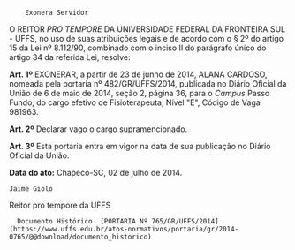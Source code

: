         Exonera Servidor  

O REITOR *PRO TEMPORE* DA UNIVERSIDADE FEDERAL DA FRONTEIRA SUL - UFFS, no uso de suas atribuições legais e de acordo com o § 2º do artigo 15 da Lei nº 8.112/90, combinado com o inciso II do parágrafo único do artigo 34 da referida Lei, resolve:

 **Art. 1º** EXONERAR, a partir de 23 de junho de 2014, ALANA CARDOSO, nomeada pela portaria nº 482/GR/UFFS/2014, publicada no Diário Oficial da União de 6 de maio de 2014, seção 2, página 36, para o *Campus* Passo Fundo, do cargo efetivo de Fisioterapeuta, Nível "E", Código de Vaga 981963.

 **Art. 2º** Declarar vago o cargo supramencionado.

 **Art. 3º** Esta portaria entra em vigor na data de sua publicação no Diário Oficial da União.

  

   **Data do ato:** Chapecó-SC, 02 de julho de 2014.   
 

    Jaime Giolo   
 Reitor pro tempore da UFFS 

      Documento Histórico  [PORTARIA Nº 765/GR/UFFS/2014](https://www.uffs.edu.br/atos-normativos/portaria/gr/2014-0765/@@download/documento_historico)     
      